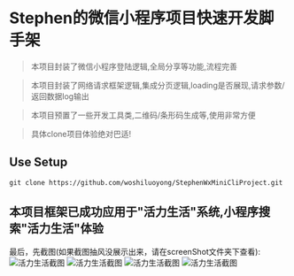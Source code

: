 # Stephen的微信小程序项目快速开发脚手架

> 本项目封装了微信小程序登陆逻辑,全局分享等功能,流程完善

> 本项目封装了网络请求框架逻辑,集成分页逻辑,loading是否展现,请求参数/返回数据log输出

> 本项目预置了一些开发工具类,二维码/条形码生成等,使用非常方便

> 具体clone项目体验绝对巴适!

## Use Setup

``` shell
git clone https://github.com/woshiluoyong/StephenWxMiniCliProject.git
```

## 本项目框架已成功应用于"活力生活"系统,小程序搜索"活力生活"体验

最后，先截图(如果截图抽风没展示出来，请在screenShot文件夹下查看):
![活力生活截图](https://github.com/woshiluoyong/StephenWxMiniCliProject/blob/master/screenShot/1.png)
![活力生活截图](https://github.com/woshiluoyong/StephenWxMiniCliProject/blob/master/screenShot/2.png)
![活力生活截图](https://github.com/woshiluoyong/StephenWxMiniCliProject/blob/master/screenShot/3.png)
![活力生活截图](https://github.com/woshiluoyong/StephenWxMiniCliProject/blob/master/screenShot/4.png)
